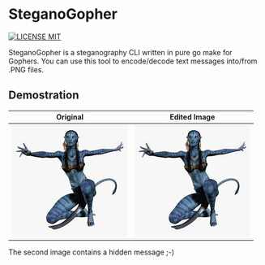 # SteganoGopher 

[![LICENSE MIT](https://img.shields.io/badge/license-MIT-brightgreen.svg)](https://img.shields.io/badge/license-MIT-brightgreen.svg)

SteganoGopher is a steganography CLI written in pure go make for Gophers.
You can use this tool to encode/decode text messages into/from .PNG files.

## Demostration
| Original | Edited Image |
| -------- | -------------|
|![original image](examples/avatar.png)| ![edited image](examples/avatar_out.png)|

The second image contains a hidden message ;-)